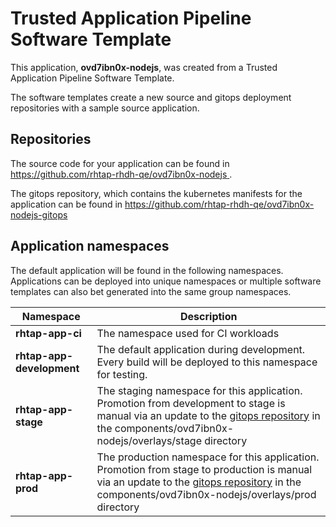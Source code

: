# Trusted Application Pipeline Software Template

This application, **ovd7ibn0x-nodejs**, was created from a Trusted Application Pipeline Software Template.

The software templates create a new source and gitops deployment repositories with a sample source application. 

## Repositories

The source code for your application can be found in [https://github.com/rhtap-rhdh-qe/ovd7ibn0x-nodejs ](https://github.com/rhtap-rhdh-qe/ovd7ibn0x-nodejs ).
 
The gitops repository, which contains the kubernetes manifests for the application can be found in 
[https://github.com/rhtap-rhdh-qe/ovd7ibn0x-nodejs-gitops ](https://github.com/rhtap-rhdh-qe/ovd7ibn0x-nodejs-gitops ) 

## Application namespaces 

The default application will be found in the following namespaces. Applications can be deployed into unique namespaces or multiple software templates can also bet generated into the same group namespaces.  

|  Namespace   |  Description   |  
| -------- | -------- |
| **rhtap-app-ci** | The namespace used for CI workloads |
| **rhtap-app-development** | The default application during development. Every build will be deployed to this namespace for testing. |
| **rhtap-app-stage** | The staging namespace for this application. Promotion from development to stage is manual via an update to the [gitops repository](https://github.com/rhtap-rhdh-qe/ovd7ibn0x-nodejs-gitops ) in the components/ovd7ibn0x-nodejs/overlays/stage directory |
| **rhtap-app-prod** | The production namespace for this application. Promotion from stage to production is manual via an update to the [gitops repository](https://github.com/rhtap-rhdh-qe/ovd7ibn0x-nodejs-gitops ) in the components/ovd7ibn0x-nodejs/overlays/prod directory |